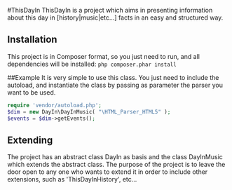 #ThisDayIn
ThisDayIn is a project which aims in presenting information about this day in [history|music|etc...] facts in an easy and structured way.

## Installation
This project is in Composer format, so you just need to run, and all dependencies will be installed:
`php composer.phar install`

##Example
It is very simple to use this class. You just need to include the autoload, and instantiate the class by passing as parameter the parser you want to be used.
```php
require 'vendor/autoload.php';
$dim = new DayIn\DayInMusic( "\HTML_Parser_HTML5" );
$events = $dim->getEvents();
```

## Extending
The project has an abstract class DayIn as basis and the class DayInMusic which extends the abstract class. The purpose of the project is to leave the door open to any one who wants to extend it in order to include other extensions, such as 'ThisDayInHistory', etc...
